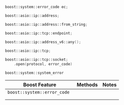 ```c++
boost::system::error_code ec;

boost::asio::ip::address;

boost::asio::ip::address::from_string;

boost::asio::ip::tcp::endpoint;

boost::asio::ip::address_v6::any();
    
boost::asio::ip::tcp;

boost::asio::ip::tcp::socket;
	.open(protocol, error_code)

boost::system::system_error

```

| Boost Feature                | Methods | Notes |
| ---------------------------- | ------- | ----- |
| `boost::system::error_code ` |         |       |
|                              |         |       |
|                              |         |       |

